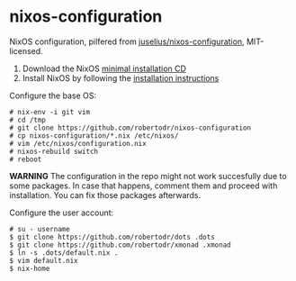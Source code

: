# nixos-configuration

NixOS configuration, pilfered from [juselius/nixos-configuration](https://github.com/juselius/nixos-configuration), MIT-licensed.

1. Download the NixOS [minimal installation CD](https://nixos.org/nixos/download.html)
2. Install NixOS by following the [installation instructions](https://nixos.org/nixos/manual/index.html#sec-installation)

Configure the base OS:

    # nix-env -i git vim
    # cd /tmp
    # git clone https://github.com/robertodr/nixos-configuration
    # cp nixos-configuration/*.nix /etc/nixos/
    # vim /etc/nixos/configuration.nix
    # nixos-rebuild switch
    # reboot

**WARNING** The configuration in the repo might not work succesfully due to some packages.
In case that happens, comment them and proceed with installation. You can fix those packages afterwards.

Configure the user account:

    # su - username
    $ git clone https://github.com/robertodr/dots .dots
    $ git clone https://github.com/robertodr/xmonad .xmonad
    $ ln -s .dots/default.nix .
    $ vim default.nix
    $ nix-home
